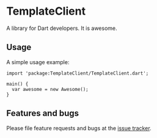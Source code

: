 # TemplateClient

A library for Dart developers. It is awesome.

## Usage

A simple usage example:

    import 'package:TemplateClient/TemplateClient.dart';

    main() {
      var awesome = new Awesome();
    }

## Features and bugs

Please file feature requests and bugs at the [issue tracker][tracker].

[tracker]: http://example.com/issues/replaceme
